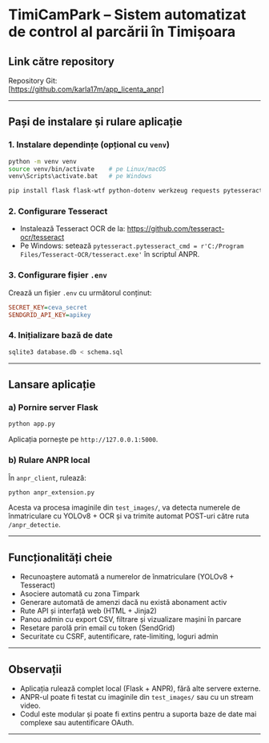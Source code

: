 # TimiCamPark – Sistem automatizat de control al parcării în Timișoara

## Link către repository

Repository Git:  
 [https://github.com/karla17m/app_licenta_anpr]

---

##  Pași de instalare și rulare aplicație

### 1. Instalare dependințe (opțional cu `venv`)

```bash
python -m venv venv
source venv/bin/activate    # pe Linux/macOS
venv\Scripts\activate.bat   # pe Windows

pip install flask flask-wtf python-dotenv werkzeug requests pytesseract opencv-python ultralytics fuzzywuzzy python-Levenshtein geopy shapely matplotlib
```

### 2. Configurare Tesseract

- Instalează Tesseract OCR de la: https://github.com/tesseract-ocr/tesseract  
- Pe Windows: setează `pytesseract.pytesseract_cmd = r'C:/Program Files/Tesseract-OCR/tesseract.exe'` în scriptul ANPR.

### 3. Configurare fișier `.env`

Crează un fișier `.env` cu următorul conținut:

```ini
SECRET_KEY=ceva_secret
SENDGRID_API_KEY=apikey
```

### 4. Inițializare bază de date

```bash
sqlite3 database.db < schema.sql
```
---

##  Lansare aplicație

### a) Pornire server Flask

```bash
python app.py
```

Aplicația pornește pe `http://127.0.0.1:5000`.

### b) Rulare ANPR local

În `anpr_client`, rulează:

```bash
python anpr_extension.py
```

Acesta va procesa imaginile din `test_images/`, va detecta numerele de înmatriculare cu YOLOv8 + OCR și va trimite automat POST-uri către ruta `/anpr_detectie`.

---

##  Funcționalități cheie

- Recunoaștere automată a numerelor de înmatriculare (YOLOv8 + Tesseract)
- Asociere automată cu zona Timpark
- Generare automată de amenzi dacă nu există abonament activ
- Rute API și interfață web (HTML + Jinja2)
- Panou admin cu export CSV, filtrare și vizualizare mașini în parcare
- Resetare parolă prin email cu token (SendGrid)
- Securitate cu CSRF, autentificare, rate-limiting, loguri admin

---

##  Observații

- Aplicația rulează complet local (Flask + ANPR), fără alte servere externe.
- ANPR-ul poate fi testat cu imaginile din `test_images/` sau cu un stream video.
- Codul este modular și poate fi extins pentru a suporta baze de date mai complexe sau autentificare OAuth.

---
